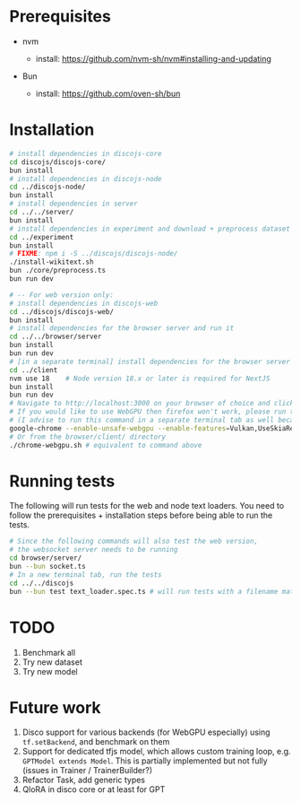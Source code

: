 # Prerequisites

-   nvm

    -   install: https://github.com/nvm-sh/nvm#installing-and-updating

-   Bun
    -   install: https://github.com/oven-sh/bun

# Installation

```sh
# install dependencies in discojs-core
cd discojs/discojs-core/
bun install
# install dependencies in discojs-node
cd ../discojs-node/
bun install
# install dependencies in server
cd ../../server/
bun install
# install dependencies in experiment and download + preprocess dataset
cd ../experiment
bun install
# FIXME: npm i -S ../discojs/discojs-node/
./install-wikitext.sh
bun ./core/preprocess.ts
bun run dev

# -- For web version only:
# install dependencies in discojs-web
cd ../discojs/discojs-web/
bun install
# install dependencies for the browser server and run it
cd ../../browser/server
bun install
bun run dev
# [in a separate terminal] install dependencies for the browser server and run it
cd ../client
nvm use 18    # Node version 18.x or later is required for NextJS
bun install
bun run dev
# Navigate to http://localhost:3000 on your browser of choice and click on "train"
# If you would like to use WebGPU then firefox won't work, please run the following command to run chrome with WebGPU enabled
# (I advise to run this command in a separate terminal tab as well because you will have logs even in detach mode)
google-chrome --enable-unsafe-webgpu --enable-features=Vulkan,UseSkiaRenderer &
# Or from the browser/client/ directory
./chrome-webgpu.sh # equivalent to command above
```

# Running tests

The following will run tests for the web and node text loaders. You need to follow the prerequisites + installation steps before being able to run the tests.

```sh
# Since the following commands will also test the web version,
# the websocket server needs to be running
cd browser/server/
bun --bun socket.ts
# In a new terminal tab, run the tests
cd ../../discojs
bun --bun test text_loader.spec.ts # will run tests with a filename matching text_loader.spec.ts
```

# TODO

1. Benchmark all
2. Try new dataset
3. Try new model

# Future work

1. Disco support for various backends (for WebGPU especially) using `tf.setBackend`, and benchmark on them
2. Support for dedicated tfjs model, which allows custom training loop, e.g. `GPTModel extends Model`. This is partially implemented but not fully (issues in Trainer / TrainerBuilder?)
3. Refactor Task, add generic types
4. QloRA in disco core or at least for GPT
